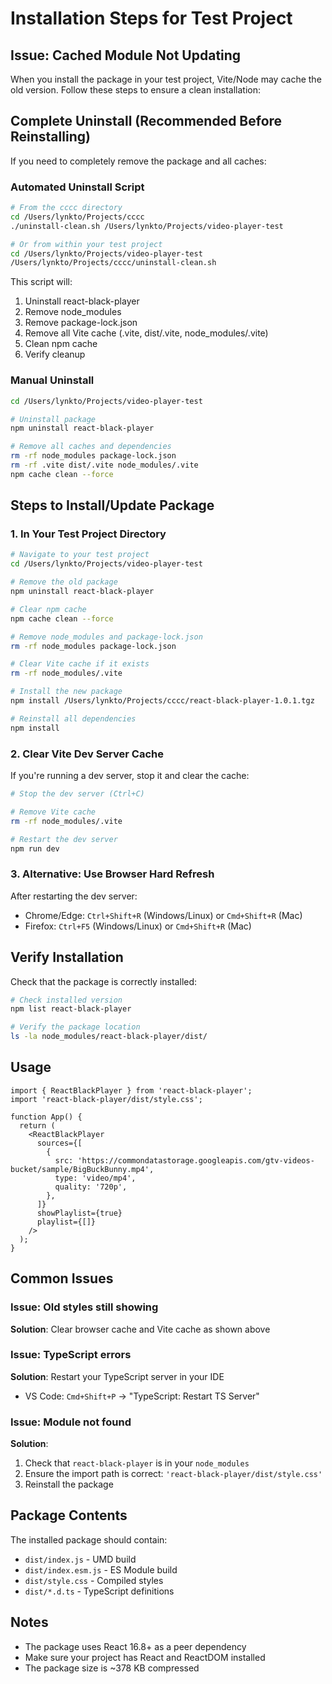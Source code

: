 # Installation Steps for Test Project

## Issue: Cached Module Not Updating

When you install the package in your test project, Vite/Node may cache the old version. Follow these steps to ensure a clean installation:

## Complete Uninstall (Recommended Before Reinstalling)

If you need to completely remove the package and all caches:

### Automated Uninstall Script

```bash
# From the cccc directory
cd /Users/lynkto/Projects/cccc
./uninstall-clean.sh /Users/lynkto/Projects/video-player-test

# Or from within your test project
cd /Users/lynkto/Projects/video-player-test
/Users/lynkto/Projects/cccc/uninstall-clean.sh
```

This script will:
1. Uninstall react-black-player
2. Remove node_modules
3. Remove package-lock.json  
4. Remove all Vite cache (.vite, dist/.vite, node_modules/.vite)
5. Clean npm cache
6. Verify cleanup

### Manual Uninstall

```bash
cd /Users/lynkto/Projects/video-player-test

# Uninstall package
npm uninstall react-black-player

# Remove all caches and dependencies
rm -rf node_modules package-lock.json
rm -rf .vite dist/.vite node_modules/.vite
npm cache clean --force
```

## Steps to Install/Update Package

### 1. In Your Test Project Directory

```bash
# Navigate to your test project
cd /Users/lynkto/Projects/video-player-test

# Remove the old package
npm uninstall react-black-player

# Clear npm cache
npm cache clean --force

# Remove node_modules and package-lock.json
rm -rf node_modules package-lock.json

# Clear Vite cache if it exists
rm -rf node_modules/.vite

# Install the new package
npm install /Users/lynkto/Projects/cccc/react-black-player-1.0.1.tgz

# Reinstall all dependencies
npm install
```

### 2. Clear Vite Dev Server Cache

If you're running a dev server, stop it and clear the cache:

```bash
# Stop the dev server (Ctrl+C)

# Remove Vite cache
rm -rf node_modules/.vite

# Restart the dev server
npm run dev
```

### 3. Alternative: Use Browser Hard Refresh

After restarting the dev server:
- Chrome/Edge: `Ctrl+Shift+R` (Windows/Linux) or `Cmd+Shift+R` (Mac)
- Firefox: `Ctrl+F5` (Windows/Linux) or `Cmd+Shift+R` (Mac)

## Verify Installation

Check that the package is correctly installed:

```bash
# Check installed version
npm list react-black-player

# Verify the package location
ls -la node_modules/react-black-player/dist/
```

## Usage

```tsx
import { ReactBlackPlayer } from 'react-black-player';
import 'react-black-player/dist/style.css';

function App() {
  return (
    <ReactBlackPlayer
      sources={[
        {
          src: 'https://commondatastorage.googleapis.com/gtv-videos-bucket/sample/BigBuckBunny.mp4',
          type: 'video/mp4',
          quality: '720p',
        },
      ]}
      showPlaylist={true}
      playlist={[]}
    />
  );
}
```

## Common Issues

### Issue: Old styles still showing
**Solution**: Clear browser cache and Vite cache as shown above

### Issue: TypeScript errors
**Solution**: Restart your TypeScript server in your IDE
- VS Code: `Cmd+Shift+P` → "TypeScript: Restart TS Server"

### Issue: Module not found
**Solution**: 
1. Check that `react-black-player` is in your `node_modules`
2. Ensure the import path is correct: `'react-black-player/dist/style.css'`
3. Reinstall the package

## Package Contents

The installed package should contain:
- `dist/index.js` - UMD build
- `dist/index.esm.js` - ES Module build
- `dist/style.css` - Compiled styles
- `dist/*.d.ts` - TypeScript definitions

## Notes

- The package uses React 16.8+ as a peer dependency
- Make sure your project has React and ReactDOM installed
- The package size is ~378 KB compressed
